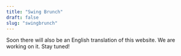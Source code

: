 ```yaml
---
title: "Swing Brunch"
draft: false
slug: "swingbrunch"
---
```


Soon there will also be an English translation of this website. We are working on it. Stay tuned!
